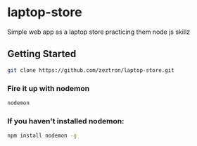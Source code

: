 # laptop-store
Simple web app as a laptop store practicing them node js skillz

## Getting Started
```sh
git clone https://github.com/zeztron/laptop-store.git
```

### Fire it up with nodemon
```sh
nodemon
```

### If you haven't installed nodemon:
```sh
npm install nodemon -g
```
